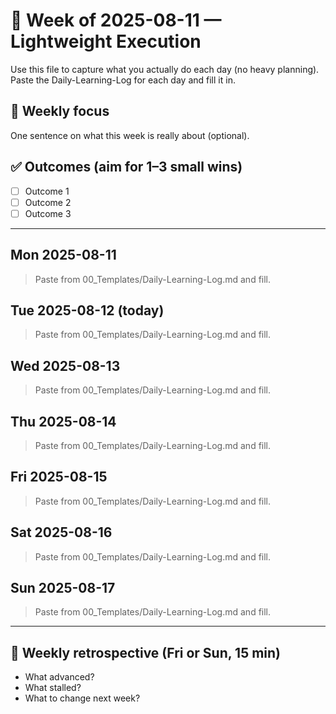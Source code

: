 # 📅 Week of 2025-08-11 — Lightweight Execution

Use this file to capture what you actually do each day (no heavy planning). Paste the Daily-Learning-Log for each day and fill it in.

## 🎯 Weekly focus

One sentence on what this week is really about (optional).

## ✅ Outcomes (aim for 1–3 small wins)

- [ ] Outcome 1
- [ ] Outcome 2
- [ ] Outcome 3

---

## Mon 2025-08-11

> Paste from 00_Templates/Daily-Learning-Log.md and fill.

## Tue 2025-08-12 (today)

> Paste from 00_Templates/Daily-Learning-Log.md and fill.

## Wed 2025-08-13

> Paste from 00_Templates/Daily-Learning-Log.md and fill.

## Thu 2025-08-14

> Paste from 00_Templates/Daily-Learning-Log.md and fill.

## Fri 2025-08-15

> Paste from 00_Templates/Daily-Learning-Log.md and fill.

## Sat 2025-08-16

> Paste from 00_Templates/Daily-Learning-Log.md and fill.

## Sun 2025-08-17

> Paste from 00_Templates/Daily-Learning-Log.md and fill.

---

## 🔁 Weekly retrospective (Fri or Sun, 15 min)

- What advanced?
- What stalled?
- What to change next week?
